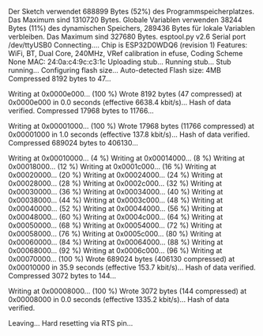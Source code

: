 Der Sketch verwendet 688899 Bytes (52%) des Programmspeicherplatzes. Das Maximum sind 1310720 Bytes.
Globale Variablen verwenden 38244 Bytes (11%) des dynamischen Speichers, 289436 Bytes für lokale Variablen verbleiben. Das Maximum sind 327680 Bytes.
esptool.py v2.6
Serial port /dev/ttyUSB0
Connecting....
Chip is ESP32D0WDQ6 (revision 1)
Features: WiFi, BT, Dual Core, 240MHz, VRef calibration in efuse, Coding Scheme None
MAC: 24:0a:c4:9c:c3:1c
Uploading stub...
Running stub...
Stub running...
Configuring flash size...
Auto-detected Flash size: 4MB
Compressed 8192 bytes to 47...

Writing at 0x0000e000... (100 %)
Wrote 8192 bytes (47 compressed) at 0x0000e000 in 0.0 seconds (effective 6638.4 kbit/s)...
Hash of data verified.
Compressed 17968 bytes to 11766...

Writing at 0x00001000... (100 %)
Wrote 17968 bytes (11766 compressed) at 0x00001000 in 1.0 seconds (effective 137.8 kbit/s)...
Hash of data verified.
Compressed 689024 bytes to 406130...

Writing at 0x00010000... (4 %)
Writing at 0x00014000... (8 %)
Writing at 0x00018000... (12 %)
Writing at 0x0001c000... (16 %)
Writing at 0x00020000... (20 %)
Writing at 0x00024000... (24 %)
Writing at 0x00028000... (28 %)
Writing at 0x0002c000... (32 %)
Writing at 0x00030000... (36 %)
Writing at 0x00034000... (40 %)
Writing at 0x00038000... (44 %)
Writing at 0x0003c000... (48 %)
Writing at 0x00040000... (52 %)
Writing at 0x00044000... (56 %)
Writing at 0x00048000... (60 %)
Writing at 0x0004c000... (64 %)
Writing at 0x00050000... (68 %)
Writing at 0x00054000... (72 %)
Writing at 0x00058000... (76 %)
Writing at 0x0005c000... (80 %)
Writing at 0x00060000... (84 %)
Writing at 0x00064000... (88 %)
Writing at 0x00068000... (92 %)
Writing at 0x0006c000... (96 %)
Writing at 0x00070000... (100 %)
Wrote 689024 bytes (406130 compressed) at 0x00010000 in 35.9 seconds (effective 153.7 kbit/s)...
Hash of data verified.
Compressed 3072 bytes to 144...

Writing at 0x00008000... (100 %)
Wrote 3072 bytes (144 compressed) at 0x00008000 in 0.0 seconds (effective 1335.2 kbit/s)...
Hash of data verified.

Leaving...
Hard resetting via RTS pin...